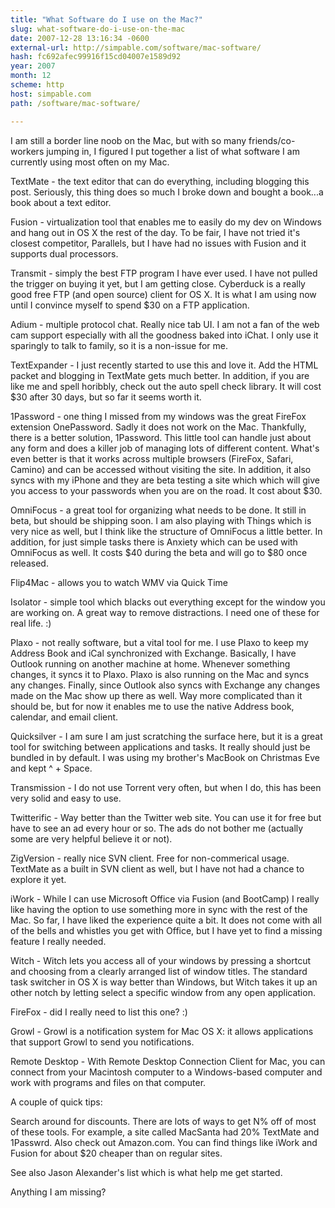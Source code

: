 ```yaml
---
title: "What Software do I use on the Mac?"
slug: what-software-do-i-use-on-the-mac
date: 2007-12-28 13:16:34 -0600
external-url: http://simpable.com/software/mac-software/
hash: fc692afec99916f15cd04007e1589d92
year: 2007
month: 12
scheme: http
host: simpable.com
path: /software/mac-software/

---
```


I am still a border line noob on the Mac, but with so many friends/co-workers jumping in, I figured I put together a list of what software I am currently using most often on my Mac.





TextMate - the text editor that can do everything, including blogging this post. Seriously, this thing does so much I broke down and bought a book...a book about a text editor. 


Fusion - virtualization tool that enables me to easily do my dev on Windows and hang out in OS X the rest of the day. To be fair, I have not tried it's closest competitor, Parallels, but I have had no issues with Fusion and it supports dual processors. 


Transmit - simply the best FTP program I have ever used. I have not pulled the trigger on buying it yet, but I am getting close. Cyberduck is a really good free FTP (and open source) client for OS X. It is what I am using now until I convince myself to spend $30 on a FTP application. 


Adium - multiple protocol chat. Really nice tab UI. I am not a fan of the web cam support especially with all the goodness baked into iChat. I only use it sparingly to talk to family, so it is a non-issue for me. 


TextExpander - I just recently started to use this and love it. Add the HTML packet and blogging in TextMate gets much better. In addition, if you are like me and spell horibbly, check out the auto spell check library. It will cost $30 after 30 days, but so far it seems worth it. 


1Password - one thing I missed from my windows was the great FireFox extension OnePassword. Sadly it does not work on the Mac. Thankfully, there is a better solution, 1Password. This little tool can handle just about any form and does a killer job of managing lots of different content. What's even better is that it works across multiple browsers (FireFox, Safari, Camino) and can be accessed without visiting the site. In addition, it also syncs with my iPhone and they are beta testing a site which which will give you access to your passwords when you are on the road. It cost about $30. 


OmniFocus - a great tool for organizing what needs to be done. It still in beta, but should be shipping soon. I am also playing with Things which is very nice as well, but I think like the structure of OmniFocus a little better. In addition, for just simple tasks there is Anxiety which can be used with OmniFocus as well. It costs $40 during the beta and will go to $80 once released. 


Flip4Mac -  allows you to watch WMV via Quick Time


Isolator - simple tool which blacks out everything except for the window you are working on. A great way to remove distractions. I need one of these for real life. :)


Plaxo - not really software, but a vital tool for me. I use Plaxo to keep my Address Book and iCal synchronized with Exchange. Basically, I have Outlook running on another  machine at home. Whenever something changes, it syncs it to Plaxo. Plaxo is also running on the Mac and syncs any changes. Finally, since Outlook also syncs with Exchange any changes made on the Mac show up there as well. Way more complicated than it should be, but for now it enables me to use the native Address book, calendar, and email client. 


Quicksilver - I am sure I am just scratching the surface here, but it is a great tool for switching between applications and tasks. It really should just be bundled in by default. I was using my brother's MacBook on Christmas Eve and kept ^ + Space. 

 
Transmission - I do not use Torrent very often, but when I do, this has been very solid and easy to use. 


Twitterific - Way better than the Twitter web site. You can use it for free but have to see an ad every hour or so. The ads do not bother me (actually some are very helpful believe it or not). 


ZigVersion - really nice SVN client. Free for non-commerical usage. TextMate as a built in SVN client as well, but I have not had a chance to explore it yet. 


iWork - While I can use Microsoft Office via Fusion (and BootCamp) I really like having the option to use something more in sync with the rest of the Mac. So far, I have liked the experience quite a bit. It does not come with all of the bells and whistles you get with Office, but I have yet to find a missing feature I really needed. 


Witch - Witch lets you access all of your windows by pressing a shortcut and choosing from a clearly arranged list of window titles. The standard task switcher in OS X is way better than Windows, but Witch takes it up an other notch by letting select a specific window from any open application.

FireFox - did I really need to list this one? :) 

Growl - Growl is a notification system for Mac OS X: it allows applications that support Growl to send you notifications.

Remote Desktop - With Remote Desktop Connection Client for Mac, you can connect from your Macintosh computer to a Windows-based computer and work with programs and files on that computer.





A couple of quick tips:



Search around for discounts. There are lots of ways to get N% off of most of these tools. For example, a site called MacSanta had 20% TextMate and 1Passwrd.
Also check out Amazon.com. You can find things like iWork and Fusion for about $20 cheaper than on regular sites.




See also Jason Alexander's list which is what help me get started.


Anything I am missing?




